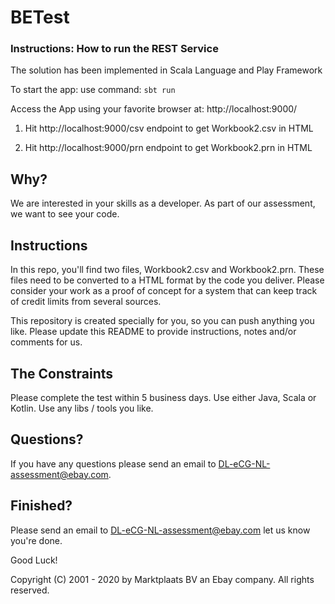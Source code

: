# BETest

### Instructions: How to run the REST Service

The solution has been implemented in Scala Language and Play Framework

To start the app: use command: ```sbt run```

Access the App using your favorite browser at: http://localhost:9000/

1. Hit http://localhost:9000/csv endpoint to get Workbook2.csv in HTML

2. Hit http://localhost:9000/prn endpoint to get Workbook2.prn in HTML

## Why?

We are interested in your skills as a developer. As part of our assessment, we want to see your code.

## Instructions

In this repo, you'll find two files, Workbook2.csv and Workbook2.prn. These files need to be converted to a HTML format by the code you deliver. Please consider your work as a proof of concept for a system that can keep track of credit limits from several sources.

This repository is created specially for you, so you can push anything you like. Please update this README to provide instructions, notes and/or comments for us.

## The Constraints

Please complete the test within 5 business days. Use either Java, Scala or Kotlin. Use any libs / tools you like.

## Questions?

If you have any questions please send an email to DL-eCG-NL-assessment@ebay.com.

## Finished?

Please send an email to DL-eCG-NL-assessment@ebay.com let us know you're done.

Good Luck!


Copyright (C) 2001 - 2020 by Marktplaats BV an Ebay company. All rights reserved.
